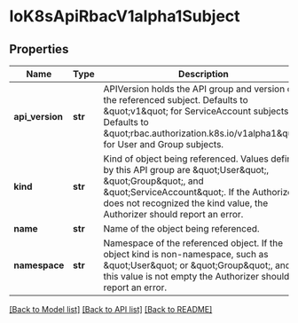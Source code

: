 # IoK8sApiRbacV1alpha1Subject

## Properties
Name | Type | Description | Notes
------------ | ------------- | ------------- | -------------
**api_version** | **str** | APIVersion holds the API group and version of the referenced subject. Defaults to \&quot;v1\&quot; for ServiceAccount subjects. Defaults to \&quot;rbac.authorization.k8s.io/v1alpha1\&quot; for User and Group subjects. | [optional] 
**kind** | **str** | Kind of object being referenced. Values defined by this API group are \&quot;User\&quot;, \&quot;Group\&quot;, and \&quot;ServiceAccount\&quot;. If the Authorizer does not recognized the kind value, the Authorizer should report an error. | 
**name** | **str** | Name of the object being referenced. | 
**namespace** | **str** | Namespace of the referenced object.  If the object kind is non-namespace, such as \&quot;User\&quot; or \&quot;Group\&quot;, and this value is not empty the Authorizer should report an error. | [optional] 

[[Back to Model list]](../README.md#documentation-for-models) [[Back to API list]](../README.md#documentation-for-api-endpoints) [[Back to README]](../README.md)



